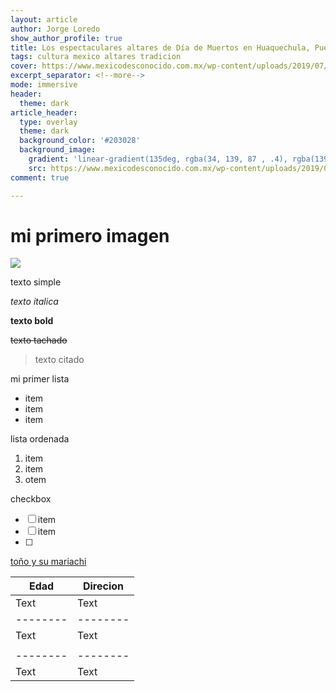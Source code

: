 ```yaml
---
layout: article
author: Jorge Loredo 
show_author_profile: true
title: Los espectaculares altares de Día de Muertos en Huaquechula, Puebla
tags: cultura mexico altares tradicion
cover: https://www.mexicodesconocido.com.mx/wp-content/uploads/2019/07/20051101_28_huaquechula_pue_RCmd.jpg
excerpt_separator: <!--more-->
mode: immersive
header:
  theme: dark
article_header:
  type: overlay
  theme: dark
  background_color: '#203028'
  background_image:
    gradient: 'linear-gradient(135deg, rgba(34, 139, 87 , .4), rgba(139, 34, 139, .4))'
    src: https://www.mexicodesconocido.com.mx/wp-content/uploads/2019/07/20051101_28_huaquechula_pue_RCmd.jpg
comment: true

---
```

# mi primero imagen
 
 ![](https://i.imgur.com/xRIBTOS.jpg)
 
 texto simple
 
 *texto italica*

**texto bold**

~~texto tachado~~

> texto citado

mi primer lista

* item 
* item 
* item
 
 lista ordenada 
 
1.  item 
1.  item 
1.  otem
 
 
 checkbox
 
- [ ]  item
- [ ] item
- [ ] 


[toño y su mariachi](https://jairorc05.github.io/TYSM-ENERO/)



| Edad     | Direcion |
| -------- | -------- |
| Text     | Text     |
| -------- | -------- |
| Text     | Text     |
|          |          |
| -------- | -------- |
| Text     | Text     |



